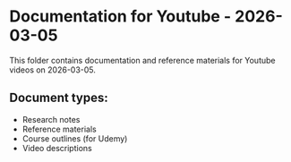 # Documentation for Youtube - 2026-03-05

This folder contains documentation and reference materials for Youtube videos on 2026-03-05.

## Document types:
- Research notes
- Reference materials
- Course outlines (for Udemy)
- Video descriptions

